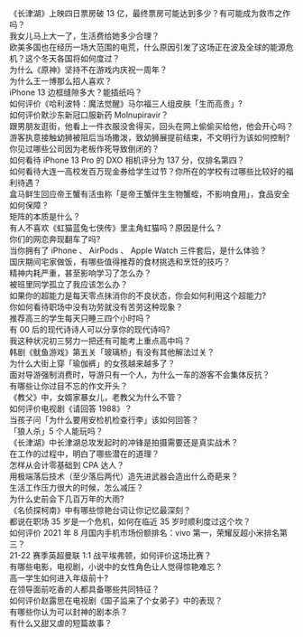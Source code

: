 《长津湖》上映四日票房破 13 亿，最终票房可能达到多少？有可能成为救市之作吗？  
我女儿马上大一了，生活费给她多少合理？  
欧美多国也在经历一场大范围的电荒，什么原因引发了这场正在波及全球的能源危机？这个冬天各国将如何度过？  
为什么《原神》坚持不在游戏内庆祝一周年？  
为什么王一博那么招人喜欢？  
iPhone 13 边框缝隙多大？能插纸吗？  
如何评价《哈利波特：魔法觉醒》马尔福三人组皮肤「生而高贵」?  
如何评价默沙东新冠口服新药 Molnupiravir？  
跟男朋友逛街，他看上一件衣服没舍得买，回头在网上偷偷买给他，他会开心吗？  
游客执意接触幼狮被阻后当场撒泼，致幼狮展提前结束，不文明行为该如何控制?  
你见过哪些公司因为老板作死导致倒闭的？  
如何看待 iPhone 13  Pro 的 DXO 相机评分为 137 分，仅排名第四？  
如何看待大连一高校发百万现金券给学生过节？你所在的学校有过哪些比较好的福利待遇？  
盒马鲜生回应帝王蟹有活虫称「是帝王蟹伴生生物蟹蛭，不影响食用」，食品安全如何保障？  
矩阵的本质是什么？  
有人不喜欢《虹猫蓝兔七侠传》里主角虹猫吗？原因是什么？  
你们的网恋奔现翻车了吗?  
当你拥有了 iPhone 、 AirPods 、 Apple Watch 三件套后，是什么体验？  
国庆期间宅家做饭，有哪些值得推荐的食材挑选和烹饪的技巧？  
精神内耗严重，甚至影响学习了怎么办？  
被班里同学孤立了我应该怎么办？  
如果你的超能力是每天零点抹消你的不良状态，你会如何利用这个超能力?  
你如何看待职场中没有功劳就没有苦劳这种现象？  
推荐高三的学生每天只睡三四个小时吗？  
有 00 后的现代诗诗人可以分享你的现代诗吗?  
我这种状况初三努力一把还有可能考上重点高中吗？  
韩剧《鱿鱼游戏》第五关「玻璃桥」有没有其他解法过关？  
为什么大街上穿「瑜伽裤」的女孩越来越多了？  
面对导游强制消费时，导游只有一个人，为什么一车的游客不会集体反抗？  
有哪些让你过目不忘的作文开头？  
《教父》中，女婿家暴女儿，老教父为什么不管？  
如何评价电视剧《请回答 1988》？  
当孩子问「为什么要用安检机检查行李」该如何回答？  
「狼人杀」5 个人能玩吗？  
《长津湖》中长津湖总攻发起时的冲锋是拍摄需要还是真实战术？  
在工作的过程中，明白了哪些潜在的道理？  
怎样从会计零基础到 CPA 达人？  
用极端落后技术（至少落后两代）造先进武器会造出什么奇葩来？  
生活工作压力很大的时候，怎么减压？  
为什么史前会下几百万年的大雨?  
《名侦探柯南》中有哪些惊艳台词让你记忆最深刻？  
都说在职场 35 岁是一个危机，如何在临近 35 岁时顺利度过这个坎？  
如何评价 2021 年 8 月国内手机市场份额排名：vivo 第一，荣耀反超小米排名第三？  
21-22 赛季英超曼联 1:1 战平埃弗顿，如何评价这场比赛？  
有哪些电影，电视剧，小说中的女性角色让人觉得惊艳难忘？  
高一学生如何进入年级前十?  
在领导面前吃香的人都具备哪些共同特征？  
如何评价赵露思在电视剧《国子监来了个女弟子》中的表现？  
有哪些你认为可以封神的剧本杀？  
有什么又甜又虐的短篇故事？  

